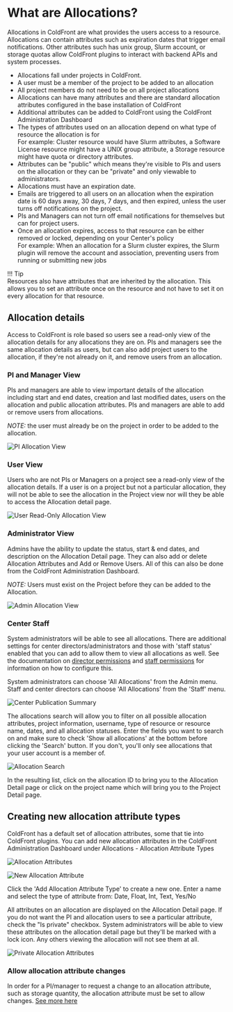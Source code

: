 # What are Allocations?

Allocations in ColdFront are what provides the users access to a resource.  Allocations can contain attributes such as expiration dates that trigger email notifications.  Other attributes such has unix group, Slurm account, or storage quotas allow ColdFront plugins to interact with backend APIs and system processes.


- Allocations fall under projects in ColdFront.  
- A user must be a member of the project to be added to an allocation  
- All project members do not need to be on all project allocations  
- Allocations can have many attributes and there are standard allocation attributes configured in the base installation of ColdFront  
- Additional attributes can be added to ColdFront using the ColdFront Administration Dashboard  
- The types of attributes used on an allocation depend on what type of resource the allocation is for   
For example:  Cluster resource would have Slurm attributes, a Software License resource might have a UNIX group attribute, a Storage resource might have quota or directory attributes.  
- Attributes can be "public" which means they're visible to PIs and users on the allocation or they can be "private" and only viewable to administrators.  
- Allocations must have an expiration date.  
- Emails are triggered to all users on an allocation when the expiration date is 60 days away, 30 days, 7 days, and then expired, unless the user turns off notifications on the project.  
- PIs and Managers can not turn off email notifications for themselves but can for project users.  
- Once an allocation expires, access to that resource can be either removed or locked, depending on your Center's policy  
For example: When an allocation for a Slurm cluster expires, the Slurm plugin will remove the account and association, preventing users from running or submitting new jobs  

!!! Tip  
    Resources also have attributes that are inherited by the allocation.  This allows you to set an attribute once on the resource and not have to set it on every allocation for that resource.

## Allocation details
Access to ColdFront is role based so users see a read-only view of the allocation details for any allocations they are on.  PIs and managers see the same allocation details as users, but can also add project users to the allocation, if they're not already on it, and remove users from an allocation.  

### PI and Manager View
PIs and managers are able to view important details of the allocation including start and end dates, creation and last modified dates, users on the allocation and public allocation attributes.  PIs and managers are able to add or remove users from allocations.  

*NOTE:* the user must already be on the project in order to be added to the allocation.

![PI Allocation View](../../images/allocationPI.PNG "AllocationPIView")

### User View
Users who are not PIs or Managers on a project see a read-only view of the allocation details.  If a user is on a project but not a particular allocation, they will not be able to see the allocation in the Project view nor will they be able to access the Allocation detail page.

![User Read-Only Allocation View](../../images/allocationUser.PNG "AllocationUserView")

### Administrator View
Admins have the ability to update the status, start & end dates, and description on the Allocation Detail page.  They can also add or delete Allocation Attributes and Add or Remove Users.  All of this can also be done from the ColdFront Administration Dashboard.

*NOTE:* Users must exist on the Project before they can be added to the Allocation.  

![Admin Allocation View](../../images/allocationAdmin.PNG "AllocationAdminView")

### Center Staff    

System administrators will be able to see all allocations.  There are additional settings for center directors/administrators and those with 'staff status' enabled that you can add to allow them to view all allocations as well.  See the documentation on [director permissions](../users/director.md) and [staff permissions](../users/staff.md) for information on how to configure this.

System administrators can choose 'All Allocations' from the Admin menu.  Staff and center directors can choose 'All Allocations' from the 'Staff' menu.

![Center Publication Summary](../../images/allallocations_staff.PNG)

The allocations search will allow you to filter on all possible allocation attributes, project information, username, type of resource or resource name, dates, and all allocation statuses. Enter the fields you want to search on and make sure to check 'Show all allocations' at the bottom before clicking the 'Search' button.  If you don't, you'll only see allocations that your user account is a member of.

![Allocation Search](../../images/allocationsearch.PNG)

In the resulting list, click on the allocation ID to bring you to the Allocation Detail page or click on the project name which will bring you to the Project Detail page.   

## Creating new allocation attribute types  

ColdFront has a default set of allocation attributes, some that tie into ColdFront plugins.  You can add new allocation attributes in the ColdFront Administration Dashboard under Allocations - Allocation Attribute Types  

![Allocation Attributes](../../images/allocationattributes.PNG)  

![New Allocation Attribute](../../images/attributetypes.PNG)   

Click the 'Add Allocation Attribute Type' to create a new one.  Enter a name and select the type of attribute from: Date, Float, Int, Text, Yes/No

All attributes on an allocation are displayed on the Allocation Detail page.  If you do not want the PI and allocation users to see a particular attribute, check the "Is private" checkbox.  System administrators will be able to view these attributes on the allocation detail page but they'll be marked with a lock icon.  Any others viewing the allocation will not see them at all.

![Private Allocation Attributes](../../images/privateattributes.PNG)

### Allow allocation attribute changes  

In order for a PI/manager to request a change to an allocation attribute, such as storage quantity, the allocation attribute must be set to allow changes.  [See more here](change_requests.md)

